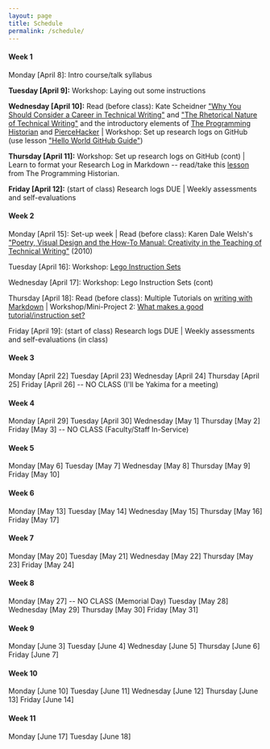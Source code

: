 ```yaml
---
layout: page
title: Schedule
permalink: /schedule/ 
---
```

#### Week 1

Monday [April 8]: Intro course/talk syllabus

**Tuesday [April 9]:** Workshop: Laying out some instructions

**Wednesday [April 10]:** Read (before class): Kate Scheidner ["Why You Should Consider a Career in Technical Writing"](https://www.northeastern.edu/graduate/blog/what-is-technical-writing/) and ["The Rhetorical Nature of Technical Writing"](https://en.wikibooks.org/wiki/Professional_and_Technical_Writing/Rhetoric) and the introductory elements of [The Programming Historian](https://programminghistorian.org/) and [PierceHacker](https://jloan.github.io/pierce-hacker/) | Workshop: Set up research logs on GitHub (use lesson ["Hello World GitHub Guide"](https://guides.github.com/activities/hello-world/))

**Thursday [April 11]:** Workshop: Set up research logs on GitHub (cont) | Learn to format your Research Log in Markdown -- read/take this [lesson](https://programminghistorian.org/en/lessons/getting-started-with-markdown) from The Programming Historian.

**Friday [April 12]:** (start of class) Research logs DUE | Weekly assessments and self-evaluations

#### Week 2

Monday [April 15]: Set-up week | Read (before class): Karen Dale Welsh's ["Poetry, Visual Design and the How-To Manual: Creativity in the Teaching of Technical Writing"](https://ezproxy.pierce.ctc.edu:2057/docview/237307200/fulltext/EA8940D7FEA24DE2PQ/1?accountid=2280) (2010)

Tuesday [April 16]: Workshop: [Lego Instruction Sets](_posts/mini-project1.md_)

Wednesday [April 17]: Workshop: Lego Instruction Sets (cont)

Thursday [April 18]: Read (before class): Multiple Tutorials on [writing with Markdown](https://www.google.com/search?client=firefox-b-1-d&q=writing+with+markdown) | Workshop/Mini-Project 2: [What makes a good tutorial/instruction set?](_posts/2019-04-16-miniproject2.md)

Friday [April 19]: (start of class) Research logs DUE | Weekly assessments and self-evaluations (in class)

#### Week 3

Monday [April 22]
Tuesday [April 23]
Wednesday [April 24]
Thursday [April 25]
Friday [April 26] -- NO CLASS (I'll be Yakima for a meeting)

#### Week 4

Monday [April 29]
Tuesday [April 30]
Wednesday [May 1]
Thursday [May 2]
Friday [May 3] -- NO CLASS (Faculty/Staff In-Service)

#### Week 5

Monday [May 6]
Tuesday [May 7]
Wednesday [May 8]
Thursday [May 9]
Friday [May 10]

#### Week 6

Monday [May 13]
Tuesday [May 14]
Wednesday [May 15]
Thursday [May 16]
Friday [May 17]

#### Week 7

Monday [May 20]
Tuesday [May 21]
Wednesday [May 22]
Thursday [May 23]
Friday [May 24]

#### Week 8

Monday [May 27] -- NO CLASS (Memorial Day)
Tuesday [May 28]
Wednesday [May 29]
Thursday [May 30]
Friday [May 31]

#### Week 9

Monday [June 3]
Tuesday [June 4]
Wednesday [June 5]
Thursday [June 6]
Friday [June 7]

#### Week 10

Monday [June 10]
Tuesday [June 11]
Wednesday [June 12]
Thursday [June 13]
Friday [June 14]

#### Week 11

Monday [June 17]
Tuesday [June 18]


